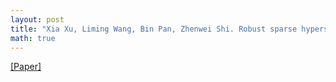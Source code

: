 ```yaml
---
layout: post
title: "Xia Xu, Liming Wang, Bin Pan, Zhenwei Shi. Robust sparse hyperspectral unmixing based on multi-objective optimization. IGARSS 2018-2018 IEEE International Geoscience and Remote Sensing Symposium, 2018."
math: true
---
```

[[Paper]](https://doi.org/10.1109/IGARSS.2018.8518148) 
